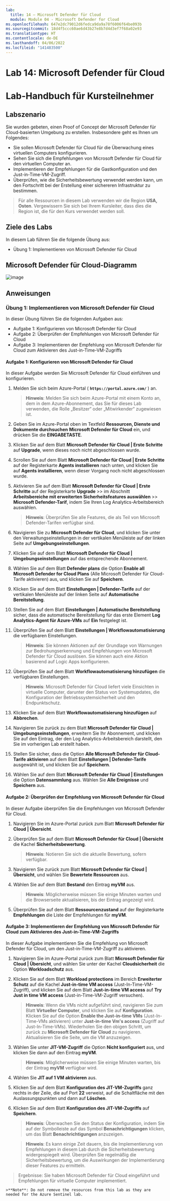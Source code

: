 ```yaml
---
lab:
  title: 14 – Microsoft Defender für Cloud
  module: Module 04 - Microsoft Defender for Cloud
ms.openlocfilehash: 647e2dc79012d6fedca9da9a78f6006f64be093b
ms.sourcegitcommit: 18d4f5ccc60ae6d43b27e8b7d4d3ef7f68a02e93
ms.translationtype: HT
ms.contentlocale: de-DE
ms.lasthandoff: 04/06/2022
ms.locfileid: "141483500"
---
```

# <a name="lab-14-microsoft-defender-for-cloud"></a>Lab 14: Microsoft Defender für Cloud
# <a name="student-lab-manual"></a>Lab-Handbuch für Kursteilnehmer

## <a name="lab-scenario"></a>Labszenario

Sie wurden gebeten, einen Proof of Concept der Microsoft Defender für Cloud-basierten Umgebung zu erstellen. Insbesondere geht es Ihnen um Folgendes:

- Sie sollen Microsoft Defender für Cloud für die Überwachung eines virtuellen Computers konfigurieren.
- Sehen Sie sich die Empfehlungen von Microsoft Defender für Cloud für den virtuellen Computer an.
- Implementieren der Empfehlungen für die Gastkonfiguration und den Just-in-Time-VM-Zugriff. 
- Überprüfen, wie die Sicherheitsbewertung verwendet werden kann, um den Fortschritt bei der Erstellung einer sichereren Infrastruktur zu bestimmen.

> Für alle Ressourcen in diesem Lab verwenden wir die Region **USA, Osten**. Vergewissern Sie sich bei Ihrem Kursleiter, dass dies die Region ist, die für den Kurs verwendet werden soll. 

## <a name="lab-objectives"></a>Ziele des Labs

In diesem Lab führen Sie die folgende Übung aus:

- Übung 1: Implementieren von Microsoft Defender für Cloud

## <a name="microsoft-defender-for-cloud-diagram"></a>Microsoft Defender für Cloud-Diagramm

![image](https://user-images.githubusercontent.com/91347931/157537800-94a64b6e-026c-41b2-970e-f8554ce1e0ab.png)

## <a name="instructions"></a>Anweisungen

### <a name="exercise-1-implement-microsoft-defender-for-cloud"></a>Übung 1: Implementieren von Microsoft Defender für Cloud

In dieser Übung führen Sie die folgenden Aufgaben aus:

- Aufgabe 1: Konfigurieren von Microsoft Defender für Cloud
- Aufgabe 2: Überprüfen der Empfehlungen von Microsoft Defender für Cloud
- Aufgabe 3: Implementieren der Empfehlung von Microsoft Defender für Cloud zum Aktivieren des Just-in-Time-VM-Zugriffs

#### <a name="task-1-configure-microsoft-defender-for-cloud"></a>Aufgabe 1: Konfigurieren von Microsoft Defender für Cloud

In dieser Aufgabe werden Sie Microsoft Defender für Cloud einführen und konfigurieren.

1. Melden Sie sich beim Azure-Portal ( **`https://portal.azure.com/`** ) an.

    >**Hinweis**: Melden Sie sich beim Azure-Portal mit einem Konto an, dem in dem Azure-Abonnement, das Sie für dieses Lab verwenden, die Rolle „Besitzer“ oder „Mitwirkender“ zugewiesen ist.

2. Geben Sie im Azure-Portal oben im Textfeld **Ressourcen, Dienste und Dokumente durchsuchen** **Microsoft Defender für Cloud** ein, und drücken Sie die **EINGABETASTE**.

3. Klicken Sie auf dem Blatt **Microsoft Defender für Cloud | Erste Schritte** auf **Upgrade**, wenn dieses noch nicht abgeschlossen wurde.
     
4. Scrollen Sie auf dem Blatt **Microsoft Defender für Cloud | Erste Schritte** auf der Registerkarte **Agents installieren** nach unten, und klicken Sie auf **Agents installieren**, wenn dieser Vorgang noch nicht abgeschlossen wurde.

5. Aktivieren Sie auf dem Blatt **Microsoft Defender für Cloud | Erste Schritte** auf der Registerkarte **Upgrade** >> im Abschnitt **Arbeitsbereiche mit erweiterten Sicherheitsfeatures auswählen** >> **Microsoft Defender-Tarif**, indem Sie Ihren Log Analytics-Arbeitsbereich auswählen. 

    >**Hinweis**: Überprüfen Sie alle Features, die als Teil von Microsoft Defender-Tarifen verfügbar sind. 

6. Navigieren Sie zu **Microsoft Defender für Cloud**, und klicken Sie unter den Verwaltungseinstellungen in der vertikalen Menüleiste auf der linken Seite auf **Umgebungseinstellungen**.

7. Klicken Sie auf dem Blatt **Microsoft Defender für Cloud | Umgebungseinstellungen** auf das entsprechende Abonnement. 

8. Wählen Sie auf dem Blatt **Defender plans** die Option **Enable all Microsoft Defender for Cloud Plans** (Alle Microsoft Defender für Cloud-Tarife aktivieren) aus, und klicken Sie auf **Speichern**.

9. Klicken Sie auf dem Blatt **Einstellungen | Defender-Tarife** auf der vertikalen Menüleiste auf der linken Seite auf **Automatische Bereitstellung**. 

10. Stellen Sie auf dem Blatt **Einstellungen | Automatische Bereitstellung** sicher, dass die automatische Bereitstellung für das erste Element **Log Analytics-Agent für Azure-VMs** auf **Ein** festgelegt ist.

11. Überprüfen Sie auf dem Blatt **Einstellungen | Workflowautomatisierung** die verfügbaren Einstellungen. 

    >**Hinweis**: Sie können Aktionen auf der Grundlage von Warnungen zur Bedrohungserkennung und Empfehlungen von Microsoft Defender für Cloud auslösen. Sie können auch eine Aktion basierend auf Logic Apps konfigurieren. 
    
12. Überprüfen Sie auf dem Blatt **Workflowautomatisierung hinzufügen** die verfügbaren Einstellungen.

    >**Hinweis**: Microsoft Defender für Cloud liefert viele Einsichten in virtuelle Computer, darunter den Status von Systemupdates, die Konfiguration der Betriebssystemsicherheit und den Endpunktschutz.

13. Klicken Sie auf dem Blatt **Workflowautomatisierung hinzufügen** auf **Abbrechen**.

14. Navigieren Sie zurück zu dem Blatt **Microsoft Defender für Cloud | Umgebungseinstellungen**, erweitern Sie Ihr Abonnement, und klicken Sie auf den Eintrag, der den Log Analytics-Arbeitsbereich darstellt, den Sie im vorherigen Lab erstellt haben.

15. Stellen Sie sicher, dass die Option **Alle Microsoft Defender für Cloud-Tarife aktivieren** auf dem Blatt **Einstellungen | Defender-Tarife** ausgewählt ist, und klicken Sie auf **Speichern**.

16. Wählen Sie auf dem Blatt **Microsoft Defender für Cloud | Einstellungen** die Option **Datensammlung** aus. Wählen Sie **Alle Ereignisse** und **Speichern** aus.


#### <a name="task-2-review-the-microsoft-defender-for-cloud-recommendation"></a>Aufgabe 2: Überprüfen der Empfehlung von Microsoft Defender für Cloud

In dieser Aufgabe überprüfen Sie die Empfehlungen von Microsoft Defender für Cloud. 

1. Navigieren Sie im Azure-Portal zurück zum Blatt **Microsoft Defender für Cloud | Übersicht**. 

2. Überprüfen Sie auf dem Blatt **Microsoft Defender für Cloud | Übersicht** die Kachel **Sicherheitsbewertung**.

    >**Hinweis**: Notieren Sie sich die aktuelle Bewertung, sofern verfügbar.

3. Navigieren Sie zurück zum Blatt **Microsoft Defender für Cloud | Übersicht**, und wählen Sie **Bewertete Ressourcen** aus.

4. Wählen Sie auf dem Blatt **Bestand** den Eintrag **myVM** aus.

    >**Hinweis**: Möglicherweise müssen Sie einige Minuten warten und die Browserseite aktualisieren, bis der Eintrag angezeigt wird.
    
5. Überprüfen Sie auf dem Blatt **Ressourcenzustand** auf der Registerkarte **Empfehlungen** die Liste der Empfehlungen für **myVM**.


#### <a name="task-3-implement-the-microsoft-defender-for-cloud-recommendation-to-enable-just-in-time-vm-access"></a>Aufgabe 3: Implementieren der Empfehlung von Microsoft Defender für Cloud zum Aktivieren des Just-in-Time-VM-Zugriffs

In dieser Aufgabe implementieren Sie die Empfehlung von Microsoft Defender für Cloud, um den Just-in-Time-VM-Zugriff zu aktivieren. 

1. Navigieren Sie im Azure-Portal zurück zum Blatt **Microsoft Defender für Cloud | Übersicht**, und wählen Sie unter der Kachel **Cloudsicherheit** die Option **Workloadschutz** aus.

2. Klicken Sie auf dem Blatt **Workload protections** im Bereich **Erweiterter Schutz** auf die Kachel **Just-in-time VM access** (Just-In-Time-VM-Zugriff), und klicken Sie auf dem Blatt **Just-in-time VM access** auf **Try Just in time VM access** (Just-in-Time-VM-Zugriff versuchen).

    >**Hinweis**: Wenn die VMs nicht aufgeführt sind, navigieren Sie zum Blatt **Virtueller Computer**, und klicken Sie auf **Konfiguration**. Klicken Sie auf die Option **Enable the Just-in-time VMs** (Just-In-Time-VMs aktivieren) unter **Just-in-time Vm's access** (Zugriff auf Just-In-Time-VMs). Wiederholen Sie den obigen Schritt, um zurück zu **Microsoft Defender für Cloud** zu navigieren. Aktualisieren Sie die Seite, um die VM anzuzeigen.

3. Wählen Sie unter **JIT-VM-Zugriff** die Option **Nicht konfiguriert** aus, und klicken Sie dann auf den Eintrag **myVM**.

    >**Hinweis**: Möglicherweise müssen Sie einige Minuten warten, bis der Eintrag **myVM** verfügbar wird.

4. Wählen Sie **JIT auf 1 VM aktivieren** aus.

5. Klicken Sie auf dem Blatt **Konfiguration des JIT-VM-Zugriffs** ganz rechts in der Zeile, die auf Port **22** verweist, auf die Schaltfläche mit den Auslassungspunkten und dann auf **Löschen**.

6. Klicken Sie auf dem Blatt **Konfiguration des JIT-VM-Zugriffs** auf **Speichern**.

    >**Hinweis**: Überwachen Sie den Status der Konfiguration, indem Sie auf der Symbolleiste auf das Symbol **Benachrichtigungen** klicken, um das Blatt **Benachrichtigungen** anzuzeigen. 

    >**Hinweis**: Es kann einige Zeit dauern, bis die Implementierung von Empfehlungen in diesem Lab durch die Sicherheitsbewertung widergespiegelt wird. Überprüfen Sie regelmäßig die Sicherheitsbewertung, um die Auswirkungen der Implementierung dieser Features zu ermitteln. 

> Ergebnisse: Sie haben Microsoft Defender für Cloud eingeführt und Empfehlungen für virtuelle Computer implementiert. 

    >**Note**: Do not remove the resources from this lab as they are needed for the Azure Sentinel lab.
